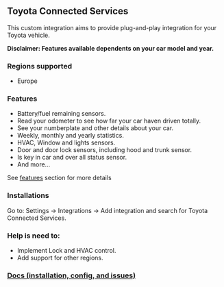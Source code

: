 ## Toyota Connected Services

This custom integration aims to provide plug-and-play integration for your Toyota vehicle.

**Disclaimer: Features available dependents on your car model and year.**

### Regions supported

- Europe

### Features

- Battery/fuel remaining sensors.
- Read your odometer to see how far your car haven driven totally.
- See your numberplate and other details about your car.
- Weekly, monthly and yearly statistics.
- HVAC, Window and lights sensors.
- Door and door lock sensors, including hood and trunk sensor.
- Is key in car and over all status sensor.
- And more...

See [features](https://github.com/DurgNomis-drol/ha_toyota#binary-sensors) section for more details

### Installations

Go to: Settings -> Integrations -> Add integration and search for Toyota Connected Services.

### Help is need to:

- Implement Lock and HVAC control.
- Add support for other regions.

### [Docs (installation, config, and issues)](https://github.com/DurgNomis-drol/ha_toyota)
